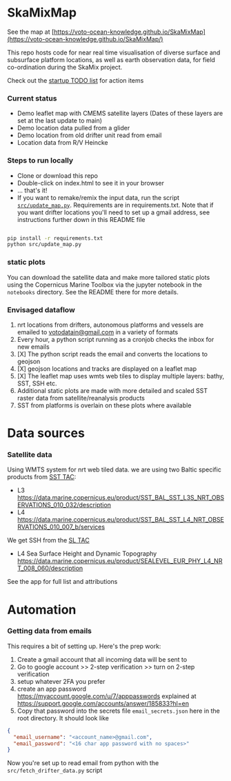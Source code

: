 # SkaMixMap

See the map at [https://voto-ocean-knowledge.github.io/SkaMixMap](https://voto-ocean-knowledge.github.io/SkaMixMap/)

This repo hosts code for near real time visualisation of diverse surface and subsurface platform locations, as well as earth observation data, for field co-ordination during the SkaMix project.

Check out the [startup TODO list](https://github.com/voto-ocean-knowledge/SkaMixMap/issues/1) for action items

### Current status

- Demo leaflet map with CMEMS satellite layers (Dates of these layers are set at the last update to main)
- Demo location data pulled from a glider
- Demo location from old drifter unit read from email
- Location data from R/V Heincke

### Steps to run locally

- Clone or download this repo
- Double-click on index.html to see it in your browser
- ... that's it!
- If you want to remake/remix the input data, run the script [`src/update_map.py`](https://github.com/voto-ocean-knowledge/SkaMixMap/blob/main/src/update_map.py). Requirements are in requirements.txt. Note that if you want drifter locations you'll need to set up a gmail address, see instructions further down in this README file

```bash

pip install -r requirements.txt
python src/update_map.py
```

### static plots

You can download the satellite data and make more tailored static plots using the Copernicus Marine Toolbox via the jupyter notebook in the `notebooks` directory. See the README there for more details.

### Envisaged dataflow

1. nrt locations from drifters, autonomous platforms and vessels are emailed to votodatain@gmail.com in a variety of formats
2. Every hour, a python script running as a cronjob checks the inbox for new emails
3. [X] The python script reads the email and converts the locations to geojson
4. [X] geojson locations and tracks are displayed on a leaflet map
5. [X] The leaflet map uses wmts web tiles to display multiple layers: bathy, SST, SSH etc.
6. Additional static plots are made with more detailed and scaled SST raster data from satellite/reanalysis products
7. SST from platforms is overlain on these plots where available


# Data sources

### Satellite data

Using WMTS system for nrt web tiled data. we are using two Baltic specific products from [SST TAC](https://marine.copernicus.eu/about/producers/sst-tac):

- L3 https://data.marine.copernicus.eu/product/SST_BAL_SST_L3S_NRT_OBSERVATIONS_010_032/description
- L4 https://data.marine.copernicus.eu/product/SST_BAL_SST_L4_NRT_OBSERVATIONS_010_007_b/services

We get SSH from the [SL TAC](https://marine.copernicus.eu/about/producers/sl-tac)

- L4 Sea Surface Height and Dynamic Topography https://data.marine.copernicus.eu/product/SEALEVEL_EUR_PHY_L4_NRT_008_060/description

See the app for full list and attributions

# Automation

### Getting data from emails

This requires a bit of setting up. Here's the prep work:

1. Create a gmail account that all incoming data will be sent to
2. Go to google account >> 2-step verification >> turn on 2-step verification
3. setup whatever 2FA you prefer
4. create an app password https://myaccount.google.com/u/7/apppasswords explained at https://support.google.com/accounts/answer/185833?hl=en
5. Copy that password into the secrets file `email_secrets.json` here in the root directory. It should look like

```json
{
  "email_username": "<account_name>@gmail.com",
  "email_password": "<16 char app password with no spaces>"
}
```

Now you're set up to read email from python with the `src/fetch_drifter_data.py` script

